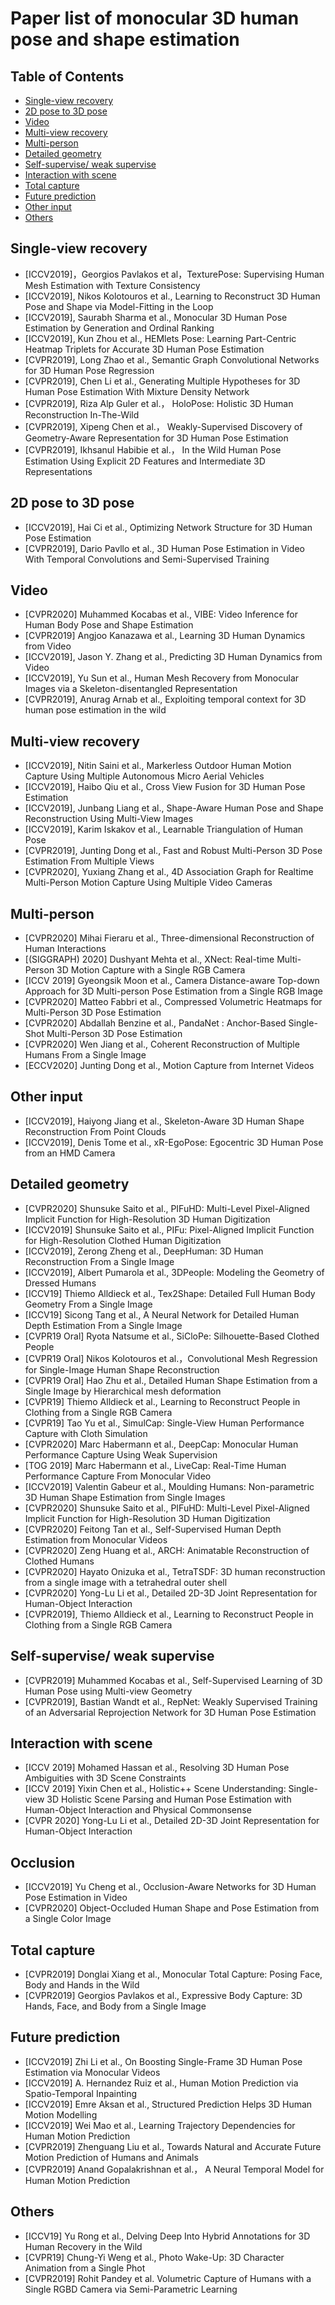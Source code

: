 # Paper list of monocular 3D human pose and shape estimation


## Table of Contents

 - [Single-view recovery](#single-view-recovery)
 - [2D pose to 3D pose](#2D-pose-to-3D-pose)
 - [Video](#Video)
 - [Multi-view recovery](#Multi-view-recovery)
 - [Multi-person](#Multi-person)
 - [Detailed geometry](#Detailed-geometry)
 - [Self-supervise/ weak supervise](#Self-supervise/-weak-supervise)
 - [Interaction with scene](#Interaction-with-scene)
 - [Total capture](#Total-capture)
 - [Future prediction](#Future-prediction)
 - [Other input](#Other-input)
 - [Others](#Others)


## Single-view recovery

 - [ICCV2019]，Georgios Pavlakos et al，TexturePose: Supervising Human Mesh Estimation with Texture Consistency
 - [ICCV2019], Nikos Kolotouros et al., Learning to Reconstruct 3D Human Pose and Shape via Model-Fitting in the Loop
 - [ICCV2019], Saurabh Sharma et al., Monocular 3D Human Pose Estimation by Generation and Ordinal Ranking
 - [ICCV2019], Kun Zhou et al., HEMlets Pose: Learning Part-Centric Heatmap Triplets for Accurate 3D Human Pose Estimation
 - [CVPR2019], Long Zhao et al., Semantic Graph Convolutional Networks for 3D Human Pose Regression
 - [CVPR2019], Chen Li et al., Generating Multiple Hypotheses for 3D Human Pose Estimation With Mixture Density Network
 - [CVPR2019], Riza Alp Guler et al.， HoloPose: Holistic 3D Human Reconstruction In-The-Wild
 - [CVPR2019], Xipeng Chen et al.， Weakly-Supervised Discovery of Geometry-Aware Representation for 3D Human Pose Estimation
 - [CVPR2019], Ikhsanul Habibie et al.， In the Wild Human Pose Estimation Using Explicit 2D Features and Intermediate 3D Representations

## 2D pose to 3D pose

 - [ICCV2019], Hai Ci et al., Optimizing Network Structure for 3D Human Pose Estimation
 - [CVPR2019], Dario Pavllo et al., 3D Human Pose Estimation in Video With Temporal Convolutions and Semi-Supervised Training
 
 
## Video

 - [CVPR2020] Muhammed Kocabas et al., VIBE: Video Inference for Human Body Pose and Shape Estimation 
 - [CVPR2019] Angjoo Kanazawa et al., Learning 3D Human Dynamics from Video
 - [ICCV2019], Jason Y. Zhang et al., Predicting 3D Human Dynamics from Video
 - [ICCV2019], Yu Sun et al., Human Mesh Recovery from Monocular Images via a Skeleton-disentangled Representation
 - [CVPR2019], Anurag Arnab et al., Exploiting temporal context for 3D human pose estimation in the wild 

## Multi-view recovery

 - [ICCV2019], Nitin Saini et al., Markerless Outdoor Human Motion Capture Using Multiple Autonomous Micro Aerial Vehicles
 - [ICCV2019], Haibo Qiu et al., Cross View Fusion for 3D Human Pose Estimation
 - [ICCV2019], Junbang Liang et al., Shape-Aware Human Pose and Shape Reconstruction Using Multi-View Images
 - [ICCV2019], Karim Iskakov et al., Learnable Triangulation of Human Pose
 - [CVPR2019], Junting Dong et al., Fast and Robust Multi-Person 3D Pose Estimation From Multiple Views
 - [CVPR2020], Yuxiang Zhang et al., 4D Association Graph for Realtime Multi-Person Motion Capture Using Multiple Video Cameras

## Multi-person

 - [CVPR2020] Mihai Fieraru et al., Three-dimensional Reconstruction of Human Interactions
 - [(SIGGRAPH) 2020] Dushyant Mehta et al., XNect: Real-time Multi-Person 3D Motion Capture with a Single RGB Camera
 - [ICCV 2019] Gyeongsik Moon et al., Camera Distance-aware Top-down Approach for 3D Multi-person Pose Estimation from a Single RGB Image
 - [CVPR2020] Matteo Fabbri et al., Compressed Volumetric Heatmaps for Multi-Person 3D Pose Estimation
 - [CVPR2020] Abdallah Benzine et al., PandaNet : Anchor-Based Single-Shot Multi-Person 3D Pose Estimation
 - [CVPR2020] Wen Jiang et al., Coherent Reconstruction of Multiple Humans From a Single Image
 - [ECCV2020] Junting Dong et al., Motion Capture from Internet Videos

## Other input

 - [ICCV2019], Haiyong Jiang et al., Skeleton-Aware 3D Human Shape Reconstruction From Point Clouds
 - [ICCV2019], Denis Tome et al., xR-EgoPose: Egocentric 3D Human Pose from an HMD Camera
 
## Detailed geometry
 
 - [CVPR2020] Shunsuke Saito et al., PIFuHD: Multi-Level Pixel-Aligned Implicit Function for High-Resolution 3D Human Digitization
 - [ICCV2019] Shunsuke Saito et al., PIFu: Pixel-Aligned Implicit Function for High-Resolution Clothed Human Digitization
 - [ICCV2019], Zerong Zheng et al., DeepHuman: 3D Human Reconstruction From a Single Image
 - [ICCV2019], Albert Pumarola et al., 3DPeople: Modeling the Geometry of Dressed Humans
 - [ICCV19] Thiemo Alldieck et al., Tex2Shape: Detailed Full Human Body Geometry From a Single Image
 - [ICCV19] Sicong Tang et al., A Neural Network for Detailed Human Depth Estimation From a Single Image
 - [CVPR19 Oral] Ryota Natsume et al., SiCloPe: Silhouette-Based Clothed People 
 - [CVPR19 Oral] Nikos Kolotouros et al.，Convolutional Mesh Regression for Single-Image Human Shape Reconstruction
 - [CVPR19 Oral] Hao Zhu et al., Detailed Human Shape Estimation from a Single Image by Hierarchical mesh deformation
 - [CVPR19] Thiemo Alldieck et al., Learning to Reconstruct People in Clothing from a Single RGB Camera
 - [CVPR19] Tao Yu et al., SimulCap: Single-View Human Performance Capture with Cloth Simulation
 - [CVPR2020] Marc Habermann et al., DeepCap: Monocular Human Performance Capture Using Weak Supervision 
 - [TOG 2019] Marc Habermann et al., LiveCap: Real-Time Human Performance Capture From Monocular Video
 - [ICCV2019] Valentin Gabeur et al., Moulding Humans: Non-parametric 3D Human Shape Estimation from Single Images
 - [CVPR2020] Shunsuke Saito et al., PIFuHD: Multi-Level Pixel-Aligned Implicit Function for High-Resolution 3D Human Digitization
 - [CVPR2020] Feitong Tan et al., Self-Supervised Human Depth Estimation from Monocular Videos
 - [CVPR2020] Zeng Huang et al., ARCH: Animatable Reconstruction of Clothed Humans
 - [CVPR2020] Hayato Onizuka et al., TetraTSDF: 3D human reconstruction from a single image with a tetrahedral outer shell
 - [CVPR2020] Yong-Lu Li et al., Detailed 2D-3D Joint Representation for Human-Object Interaction
 - [CVPR2019], Thiemo Alldieck et al., Learning to Reconstruct People in Clothing from a Single RGB Camera


## Self-supervise/ weak supervise
 
 - [CVPR2019] Muhammed Kocabas et al., Self-Supervised Learning of 3D Human Pose using Multi-view Geometry
 - [CVPR2019], Bastian Wandt et al., RepNet: Weakly Supervised Training of an Adversarial Reprojection Network for 3D Human Pose Estimation
 
 
## Interaction with scene

 - [ICCV 2019] Mohamed Hassan et al., Resolving 3D Human Pose Ambiguities with 3D Scene Constraints 
 - [ICCV 2019] Yixin Chen et al., Holistic++ Scene Understanding: Single-view 3D Holistic Scene Parsing and Human Pose Estimation with Human-Object Interaction and Physical Commonsense 
 - [CVPR 2020] Yong-Lu Li et al., Detailed 2D-3D Joint Representation for Human-Object Interaction
 
## Occlusion

 - [ICCV2019] Yu Cheng et al., Occlusion-Aware Networks for 3D Human Pose Estimation in Video
 - [CVPR2020] Object-Occluded Human Shape and Pose Estimation from a Single Color Image
 
## Total capture

 - [CVPR2019] Donglai Xiang et al., Monocular Total Capture: Posing Face, Body and Hands in the Wild
 - [CVPR2019] Georgios Pavlakos et al., Expressive Body Capture: 3D Hands, Face, and Body from a Single Image
 

 
## Future prediction
 - [ICCV2019] Zhi Li et al., On Boosting Single-Frame 3D Human Pose Estimation via Monocular Videos
 - [ICCV2019] A. Hernandez Ruiz et al., Human Motion Prediction via Spatio-Temporal Inpainting
 - [ICCV2019] Emre Aksan et al., Structured Prediction Helps 3D Human Motion Modelling
 - [ICCV2019] Wei Mao et al., Learning Trajectory Dependencies for Human Motion Prediction
 - [CVPR2019] Zhenguang Liu et al., Towards Natural and Accurate Future Motion Prediction of Humans and Animals
 - [CVPR2019] Anand Gopalakrishnan et al.， A Neural Temporal Model for Human Motion Prediction
 
 
## Others
 
 - [ICCV19] Yu Rong et al., Delving Deep Into Hybrid Annotations for 3D Human Recovery in the Wild 
 - [CVPR19] Chung-Yi Weng et al., Photo Wake-Up: 3D Character Animation from a Single Phot
 - [CVPR2019] Rohit Pandey et al. Volumetric Capture of Humans with a Single RGBD Camera via Semi-Parametric Learning
